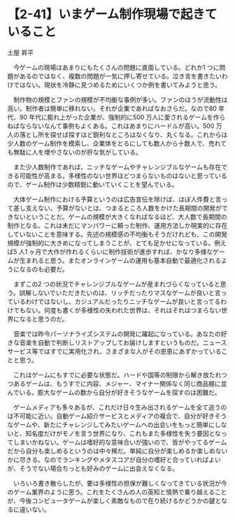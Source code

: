 # 【2-41】いまゲーム制作現場で起きていること

<div class="author">土屋 昇平</div>

　今ゲームの現場はあまりにもたくさんの問題に直面している。どれか1 つに問題があるのではなく、複数の問題が一気に押し寄せている。泣き言を書きたいわけではない。現状を冷静に見つめるためにいくつか例を書いてみようと思う。

　制作物の規模とファンの規模が不均衡な事例が多い。ファンのほうが流動性は高い。制作者は簡単に移れない。それが企業であればなおさらだ。なので80 年代、90 年代に膨れ上がった企業が、強制的に500 万人に愛されるゲームを作らねばならないなんて事例もよくある。これはあまりにハードルが高い。500 万人の落とし所を探せば探すほど鋭利なところはなくなり、丸くなる。これからは少人数のゲーム制作を模索し、企業体をとるにしても数人から十数人で、売れても無駄に人を増やさないのが肝な気がしている。

　また少人数制作であれば、ニッチなゲームやチャレンジブルなゲームも存在できる可能性が高まる。多様性のない世界ほどつまらないものはないと思っているので、ゲーム制作は少数精鋭に動いていくことを望んでいる。

　大体ゲーム制作における予算というのは広告宣伝を除けば、ほぼ人件費と言って差し支えない。予算がないとは、つまるところ人数をかけた長期間の開発ができないということだ。ゲームの規模が大きくなればなるほど、大人数で長期間の制作となる。これは未だにマンパワーに頼った制作、運用方法しか現実的に存在していないことを意味する。先述の規模感の不均衡もそうだけれども、この開発規模が強制的に大きめになってしまうことが、とても足かせになっている。例えば5 人1 ヶ月で大作が作れるくらいに制作技術が進歩すれば、かなり多様なゲームが生まれると思う。またオンラインゲームの運用も基本自動で最適化されるようになるのも必要だ。

　まずこの2 つの状況でチャレンジブルなゲームが産まれづらくなっていると思う。誤解しないでいただきたいのは、リッチだったりマスなゲームが良いと言っているわけではないし、カジュアルだったりニッチなゲームが良いと言ってるわけでもない。何度も書くが多様性の失われた世界は、それはそれはつまらない世界になると思うのだ。

　音楽では昨今パーソナライズシステムの開発に躍起になっている。あなたの好きな音楽を自動で判断しリストアップしてお届けしますというものだ。ニュースサービス等ではすでに実用化され、さまざまな人がその恩恵にあずかっていることと思う。

　これはゲームにもすでに必要な状態だ。ハードや国等の制限から解き放たれつつあるゲームは、もうすでに内容、メジャー、マイナー関係なく同じ商品棚に並んでいる。膨大なゲームの数から自分が好きそうなゲームを探すのは困難だ。

　ゲームメディアも多々あるが、これだけ日々生み出されるゲームを全て追うのは不可能に近い。自動ゲーム紹介サービスとメディアの複合で、自分が好きそうなゲームや、新たにチャレンジしてみたいゲームへの出会いをもっと簡単にしないと、知名度だけがモノを言う世界になり、これもまた多様性を失う要因となってしまいかねない。ゲームは嗜好的な意味合いが強いので、皆がやってるゲームだから自分も楽しめるというのは中々稀だ。単純に自分が楽しめるか楽しめないかに尽きる。なのでランキングやメタスコアが自分の嗜好と合っていればよいが、そうでない場合ちっとも好みのゲームに出会えなくなる。

　いろいろ書き散らしたが、要は多様性の担保が難しくなってきている状況が今のゲーム業界のように思う。これをたくさんの人の英知と情熱で乗り越えることが、今後コンピュータゲームが楽しく素敵なもので在り続けるかどうかの鍵となるに違いない。
